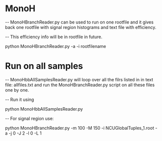 # MonoH

-- MonoHBranchReader.py can be used to run on one rootfile and it gives back one rootfile with signal region histograms and text file with efficiency. 

-- This efficiency info will be in rootfile in future. 

python MonoHBranchReader.py -a -i rootfilename

# Run on all samples

-- MonoHbbAllSamplesReader.py will loop over all the filrs listed in in text file: allfiles.txt and run the MonoHBranchReader.py script on all these files one by one. 

-- Run it using 

python MonoHbbAllSamplesReader.py


-- For signal region use: 

python MonoHBranchReader.py  -m 100 -M 150 -i NCUGlobalTuples_1.root  -a -j 0 -J 2 -l 0 -L 1